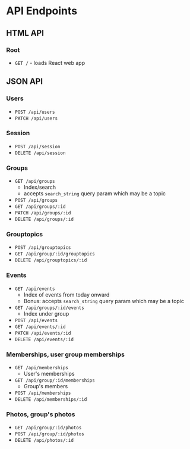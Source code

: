 # API Endpoints

## HTML API

### Root

- `GET /` - loads React web app

## JSON API

### Users

- `POST /api/users`
- `PATCH /api/users`

### Session

- `POST /api/session`
- `DELETE /api/session`

### Groups

- `GET /api/groups`
  - Index/search
  - accepts `search_string` query param which may be a topic
- `POST /api/groups`
- `GET /api/groups/:id`
- `PATCH /api/groups/:id`
- `DELETE /api/groups/:id`

### Grouptopics

- `POST /api/grouptopics`
- `GET /api/group/:id/grouptopics`
- `DELETE /api/grouptopics/:id`

### Events

- `GET /api/events`
  - Index of events from today onward
  - Bonus: accepts `search_string` query param which may be a topic
- `GET /api/groups/:id/events`
  - Index under group
- `POST /api/events`
- `GET /api/events/:id`
- `PATCH /api/events/:id`
- `DELETE /api/events/:id`

### Memberships, user group memberships

- `GET /api/memberships`
  - User's memberships
- `GET /api/group/:id/memberships`
  - Group's members
- `POST /api/memberships`
- `DELETE /api/memberships/:id`

### Photos, group's photos

- `GET /api/group/:id/photos`
- `POST /api/group/:id/photos`
- `DELETE /api/photos/:id`
